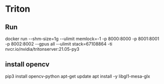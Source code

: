 # Triton
## Run
  docker run --shm-size=1g --ulimit memlock=-1 -p 8000:8000 -p 8001:8001 -p 8002:8002 --gpus all --ulimit stack=67108864 -ti nvcr.io/nvidia/tritonserver:21.05-py3

## install opencv
  pip3 install opencv-python
  apt-get update
  apt install -y libgl1-mesa-glx
